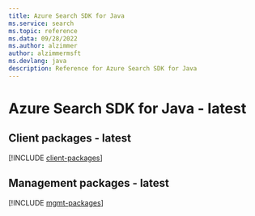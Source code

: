 ```yaml
---
title: Azure Search SDK for Java
ms.service: search
ms.topic: reference
ms.data: 09/28/2022
ms.author: alzimmer
author: alzimmermsft
ms.devlang: java
description: Reference for Azure Search SDK for Java
---
```

# Azure Search SDK for Java - latest

## Client packages - latest
[!INCLUDE [client-packages](search-client-index.md)]
## Management packages - latest
[!INCLUDE [mgmt-packages](search-mgmt-index.md)]